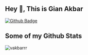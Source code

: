 ## Hey 👋, This is Gian Akbar
 [![Github Badge](https://img.shields.io/badge/-vakbarrr-grey?style=flat&logo=github&logoColor=white&link=https://github.com/vakbarrr/)](https://www.github.com/vakbarrr/) 
## Some of my Github Stats
<p align=left> <img src=https://komarev.com/ghpvc/?username=vakbarrr alt=vakbarrr /> </p>

